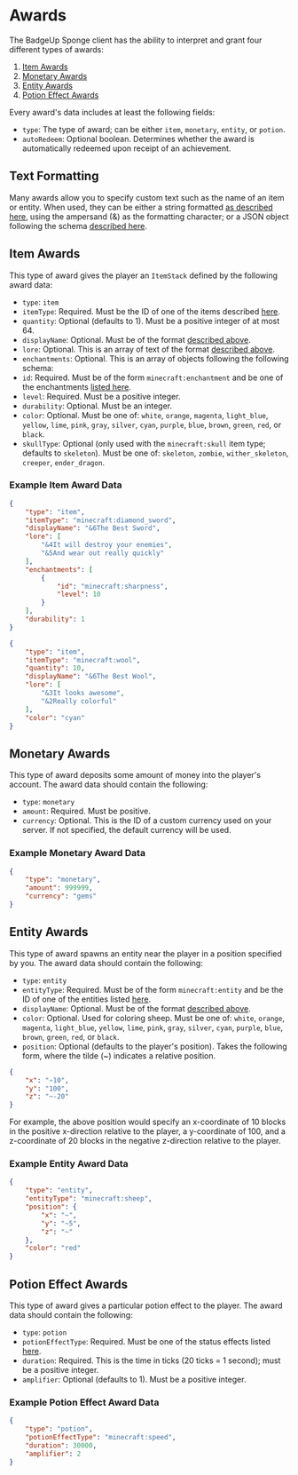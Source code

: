 # Awards

The BadgeUp Sponge client has the ability to interpret and grant four different types of awards:

1. [Item Awards](#item-awards)
2. [Monetary Awards](#monetary-awards)
3. [Entity Awards](#entity-awards)
4. [Potion Effect Awards](#potion-effect-awards)

Every award's data includes at least the following fields:

* `type`: The type of award; can be either `item`, `monetary`, `entity`, or `potion`.
* `autoRedeem`: Optional boolean. Determines whether the award is automatically redeemed upon receipt of an achievement.

## Text Formatting

Many awards allow you to specify custom text such as the name of an item or entity. When used, they can be either a string formatted [as described here](http://minecraft.gamepedia.com/Formatting_codes), using the ampersand (&) as the formatting character; or a JSON object following the schema [described here](http://minecraft.gamepedia.com/Commands#Raw_JSON_Text).

## Item Awards

This type of award gives the player an `ItemStack` defined by the following award data:

* `type`: `item`
* `itemType`: Required. Must be the ID of one of the items described [here](http://minecraft-ids.grahamedgecombe.com/).
* `quantity`: Optional (defaults to 1). Must be a positive integer of at most 64.
* `displayName`: Optional. Must be of the format [described above](#text-formatting).
* `lore`: Optional. This is an array of text of the format [described above](#text-formatting).
* `enchantments`: Optional. This is an array of objects following the following schema:
 * `id`: Required. Must be of the form `minecraft:enchantment` and be one of the enchantments [listed here](http://minecraft.gamepedia.com/Enchanting/ID).
 * `level`: Required. Must be a positive integer.
* `durability`: Optional. Must be an integer.
* `color`: Optional. Must be one of: `white`, `orange`, `magenta`, `light_blue`, `yellow`, `lime`, `pink`, `gray`, `silver`, `cyan`, `purple`, `blue`, `brown`, `green`, `red`, or `black`.
* `skullType`: Optional (only used with the `minecraft:skull` item type; defaults to `skeleton`). Must be one of: `skeleton`, `zombie`, `wither_skeleton`, `creeper`, `ender_dragon`.

### Example Item Award Data

```json
{
    "type": "item",
    "itemType": "minecraft:diamond_sword",
    "displayName": "&6The Best Sword",
    "lore": [
        "&4It will destroy your enemies",
        "&5And wear out really quickly"
    ],
    "enchantments": [
        {
            "id": "minecraft:sharpness",
            "level": 10
        }
    ],
    "durability": 1
}
```

```json
{
    "type": "item",
    "itemType": "minecraft:wool",
    "quantity": 10,
    "displayName": "&6The Best Wool",
    "lore": [
        "&3It looks awesome",
        "&2Really colorful"
    ],
    "color": "cyan"
}
```

## Monetary Awards

This type of award deposits some amount of money into the player's account. The award data should contain the following:

* `type`: `monetary`
* `amount`: Required. Must be positive.
* `currency`: Optional. This is the ID of a custom currency used on your server. If not specified, the default currency will be used.

### Example Monetary Award Data

```json
{
    "type": "monetary",
    "amount": 999999,
    "currency": "gems"
}
```

## Entity Awards

This type of award spawns an entity near the player in a position specified by you. The award data should contain the following:

* `type`: `entity`
* `entityType`: Required. Must be of the form `minecraft:entity` and be the ID of one of the entities listed [here](http://minecraft-ids.grahamedgecombe.com/entities).
* `displayName`: Optional. Must be of the format [described above](#text-formatting).
* `color`: Optional. Used for coloring sheep. Must be one of: `white`, `orange`, `magenta`, `light_blue`, `yellow`, `lime`, `pink`, `gray`, `silver`, `cyan`, `purple`, `blue`, `brown`, `green`, `red`, or `black`.
* `position`: Optional (defaults to the player's position). Takes the following form, where the tilde (~) indicates a relative position.

```json
{
    "x": "~10",
    "y": "100",
    "z": "~-20"
}
```

For example, the above position would specify an x-coordinate of 10 blocks in the positive x-direction relative to the player, a y-coordinate of 100, and a z-coordinate of 20 blocks in the negative z-direction relative to the player.

### Example Entity Award Data

```json
{
    "type": "entity",
    "entityType": "minecraft:sheep",
    "position": {
        "x": "~",
        "y": "~5",
        "z": "~"
    },
    "color": "red"
}
```

## Potion Effect Awards

This type of award gives a particular potion effect to the player. The award data should contain the following:

* `type`: `potion`
* `potionEffectType`: Required. Must be one of the status effects listed [here](http://minecraft.gamepedia.com/Data_values#Status_effects).
* `duration`: Required. This is the time in ticks (20 ticks = 1 second); must be a positive integer.
* `amplifier`: Optional (defaults to 1). Must be a positive integer.

### Example Potion Effect Award Data

```json
{
    "type": "potion",
    "potionEffectType": "minecraft:speed",
    "duration": 30000,
    "amplifier": 2
}
```
